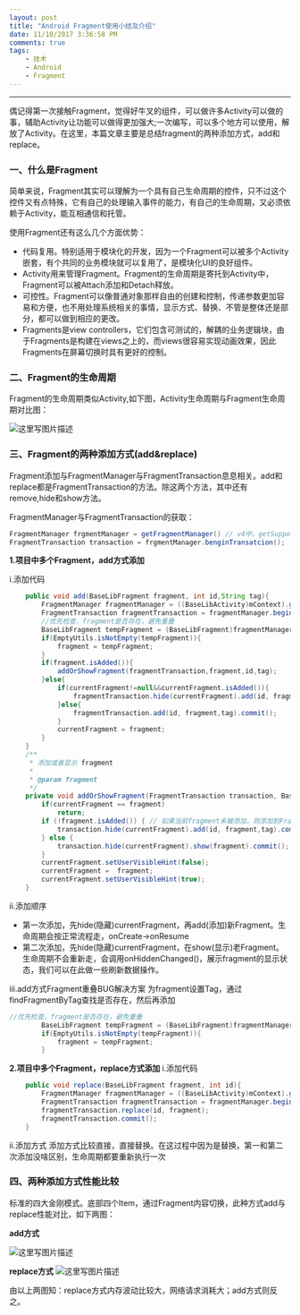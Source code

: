 ```yaml
---
layout: post
title: "Android Fragment使用小结及介绍"
date: 11/10/2017 3:36:58 PM 
comments: true
tags: 
	- 技术 
	- Android
	- Fragment
---
```

---
偶记得第一次接触Fragment，觉得好牛叉的组件，可以做许多Activity可以做的事，辅助Activity让功能可以做得更加强大;一次编写，可以多个地方可以使用，解放了Activity。在这里，本篇文章主要是总结fragment的两种添加方式，add和replace。
### 一、什么是Fragment
简单来说，Fragment其实可以理解为一个具有自己生命周期的控件，只不过这个控件又有点特殊，它有自己的处理输入事件的能力，有自己的生命周期，又必须依赖于Activity，能互相通信和托管。

使用Fragment还有这么几个方面优势：

- 代码复用。特别适用于模块化的开发，因为一个Fragment可以被多个Activity嵌套，有个共同的业务模块就可以复用了，是模块化UI的良好组件。
- Activity用来管理Fragment。Fragment的生命周期是寄托到Activity中，Fragment可以被Attach添加和Detach释放。
- 可控性。Fragment可以像普通对象那样自由的创建和控制，传递参数更加容易和方便，也不用处理系统相关的事情，显示方式、替换、不管是整体还是部分，都可以做到相应的更改。
- Fragments是view controllers，它们包含可测试的，解耦的业务逻辑块，由于Fragments是构建在views之上的，而views很容易实现动画效果，因此Fragments在屏幕切换时具有更好的控制。

### 二、Fragment的生命周期
Fragment的生命周期类似Activity,如下图，Activity生命周期与Fragment生命周期对比图：
<!-- more -->
![这里写图片描述](http://img.blog.csdn.net/20171109172319334?watermark/2/text/aHR0cDovL2Jsb2cuY3Nkbi5uZXQvQXdlbnlpbmk=/font/5a6L5L2T/fontsize/400/fill/I0JBQkFCMA==/dissolve/70/gravity/SouthEast)


### 三、Fragment的两种添加方式(add&replace)
Fragment添加与FragmentManager与FragmentTransaction息息相关。add和replace都是FragmentTransaction的方法。除这两个方法，其中还有remove,hide和show方法。

FragmentManager与FragmentTransaction的获取：
```java
FragmentManager frgmentManager = getFragmentManager() // v4中，getSupportFragmentManager
FragmentTransaction transaction = frgmentManager.benginTransatcion();
```
**1.项目中多个Fragment，add方式添加**

i.添加代码
```java
    public void add(BaseLibFragment fragment, int id,String tag){
        FragmentManager fragmentManager = ((BaseLibActivity)mContext).getSupportFragmentManager();
        FragmentTransaction fragmentTransaction = fragmentManager.beginTransaction();
        //优先检查，fragment是否存在，避免重叠
        BaseLibFragment tempFragment = (BaseLibFragment)fragmentManager.findFragmentByTag(tag);
        if(EmptyUtils.isNotEmpty(tempFragment)){
            fragment = tempFragment;
        }
        if(fragment.isAdded()){
            addOrShowFragment(fragmentTransaction,fragment,id,tag);
        }else{
            if(currentFragment!=null&&currentFragment.isAdded()){
                fragmentTransaction.hide(currentFragment).add(id, fragment,tag).commit();
            }else{
                fragmentTransaction.add(id, fragment,tag).commit();
            }
            currentFragment = fragment;
        }
    }
    /**
     * 添加或者显示 fragment
     *
     * @param fragment
     */
    private void addOrShowFragment(FragmentTransaction transaction, BaseLibFragment fragment, int id,String tag) {
        if(currentFragment == fragment)
            return;
        if (!fragment.isAdded()) { // 如果当前fragment未被添加，则添加到Fragment管理器中
            transaction.hide(currentFragment).add(id, fragment,tag).commit();
        } else {
            transaction.hide(currentFragment).show(fragment).commit();
        }
        currentFragment.setUserVisibleHint(false);
        currentFragment =  fragment;
        currentFragment.setUserVisibleHint(true);
    }
```
ii.添加顺序

- 第一次添加，先hide(隐藏)currentFragment，再add(添加)新Fragment。生命周期会按正常流程走，onCreate->onResume
- 第二次添加，先hide(隐藏)currentFragment，在show(显示)老Fragment。生命周期不会重新走，会调用onHiddenChanged()，展示fragment的显示状态，我们可以在此做一些刷新数据操作。

iii.add方式Fragment重叠BUG解决方案
为fragment设置Tag，通过findFragmentByTag查找是否存在，然后再添加
```java
//优先检查，fragment是否存在，避免重叠
        BaseLibFragment tempFragment = (BaseLibFragment)fragmentManager.findFragmentByTag(tag);
        if(EmptyUtils.isNotEmpty(tempFragment)){
            fragment = tempFragment;
        }
```

**2.项目中多个Fragment，replace方式添加**
i.添加代码
```java
    public void replace(BaseLibFragment fragment, int id){
        FragmentManager fragmentManager = ((BaseLibActivity)mContext).getSupportFragmentManager();
        FragmentTransaction fragmentTransaction = fragmentManager.beginTransaction();
        fragmentTransaction.replace(id, fragment);
        fragmentTransaction.commit();
    }
```
ii.添加方式
添加方式比较直接，直接替换。在这过程中因为是替换，第一和第二次添加没啥区别，生命周期都要重新执行一次

### 四、两种添加方式性能比较
标准的四大金刚模式。底部四个Item，通过Fragment内容切换，此种方式add与replace性能对比，如下两图：

**add方式**

![这里写图片描述](http://img.blog.csdn.net/20171109193642486?watermark/2/text/aHR0cDovL2Jsb2cuY3Nkbi5uZXQvQXdlbnlpbmk=/font/5a6L5L2T/fontsize/400/fill/I0JBQkFCMA==/dissolve/70/gravity/SouthEast)

**replace方式**
![这里写图片描述](http://img.blog.csdn.net/20171109193725890?watermark/2/text/aHR0cDovL2Jsb2cuY3Nkbi5uZXQvQXdlbnlpbmk=/font/5a6L5L2T/fontsize/400/fill/I0JBQkFCMA==/dissolve/70/gravity/SouthEast)

由以上两图知：replace方式内存波动比较大，网络请求消耗大；add方式则反之。



